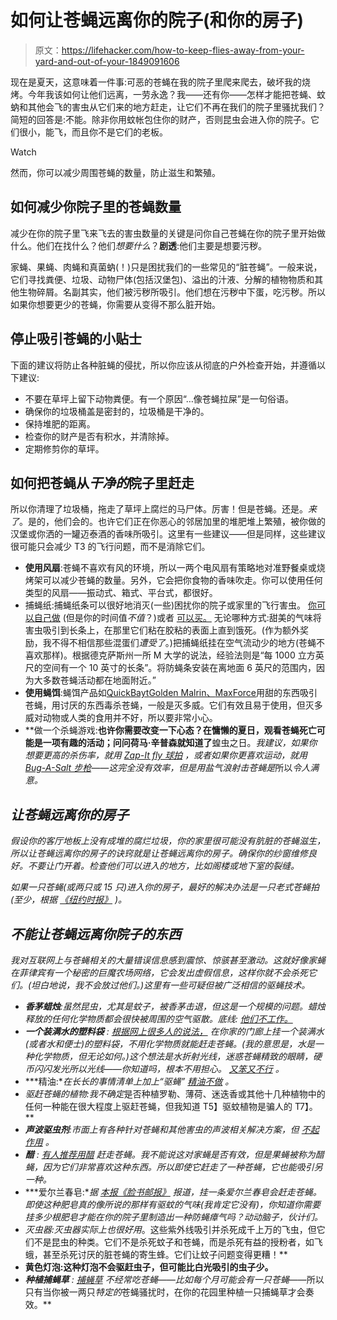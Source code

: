 # 如何让苍蝇远离你的院子(和你的房子)

> 原文：<https://lifehacker.com/how-to-keep-flies-away-from-your-yard-and-out-of-your-1849091606>

现在是夏天，这意味着一件事:可恶的苍蝇在我的院子里爬来爬去，破坏我的烧烤。今年我该如何让他们远离，一劳永逸？我——还有你——怎样才能把苍蝇、蚊蚋和其他会飞的害虫从它们来的地方赶走，让它们不再在我们的院子里骚扰我们？简短的回答是:不能。除非你用蚊帐包住你的财产，否则昆虫会进入你的院子。它们很小，能飞，而且你不是它们的老板。

Watch

然而，你可以减少周围苍蝇的数量，防止滋生和繁殖。

## **如何减少你院子里的苍蝇数量**

减少在你的院子里飞来飞去的害虫数量的关键是问你自己苍蝇在你的院子里开始做什么。他们在找什么？他们*想要什么*？**剧透**:他们主要是想要污秽。

家蝇、果蝇、肉蝇和真菌蚋(！)只是困扰我们的一些常见的“脏苍蝇”。一般来说，它们寻找粪便、垃圾、动物尸体(包括汉堡包)、溢出的汁液、分解的植物物质和其他生物碎屑。名副其实，他们被污秽所吸引。他们想在污秽中下蛋，吃污秽。所以如果你想要更少的苍蝇，你需要从变得不那么脏开始。

## **停止吸引苍蝇的小贴士**

下面的建议将防止各种脏蝇的侵扰，所以你应该从彻底的户外检查开始，并遵循以下建议:

*   不要在草坪上留下动物粪便。有一个原因“…像苍蝇拉屎”是一句俗语。
*   确保你的垃圾桶盖是密封的，垃圾桶是干净的。
*   保持堆肥的距离。
*   检查你的财产是否有积水，并清除掉。
*   定期修剪你的草坪。

## **如何把苍蝇从*干净的*院子里赶走**

所以你清理了垃圾桶，拖走了草坪上腐烂的马尸体。厉害！但是苍蝇。还是。*来了*。是的，他们会的。也许它们正在你恶心的邻居加里的堆肥堆上繁殖，被你做的汉堡或你洒的一罐迈泰酒的香味所吸引。这里有一些建议——但是同样，这些建议很可能只会减少 T3 的飞行问题，而不是消除它们。

*   **使用风扇**:苍蝇不喜欢有风的环境，所以一两个电风扇有策略地对准野餐桌或烧烤架可以减少苍蝇的数量。另外，它会把你食物的香味吹走。你可以使用任何类型的风扇——振动式、箱式、平台式，都很好。
*   捕蝇纸:捕蝇纸条可以很好地消灭(一些)困扰你的院子或家里的飞行害虫。 [你可以自己做](https://www.thespruce.com/how-to-make-fly-paper-1389064) (但是你的时间值*不值*？)或者 [可以买。](https://www.lowes.com/pd/BLACK-FLAG-4-Count-Insect-Repeller-4-Pack/3822923?cm_mmc=shp-_-c-_-prd-_-lwn-_-ggl-_-LIA_LWN_241_Chemicals-_-3822923-_-local-_-0-_-0&ds_rl=1286981&gclid=Cj0KCQjw2MWVBhCQARIsAIjbwoMoL_WfkML9u0oQLOsnuX06QhFYeNvtQrJxLRveQaMt4MvCS-2ouJwaAgj6EALw_wcB&gclsrc=aw.ds) 无论哪种方式:甜美的气味将害虫吸引到长条上，在那里它们粘在胶粘的表面上直到饿死。(作为额外奖励，我不得不相信那些混蛋们*遭受了*。)把捕蝇纸挂在空气流动少的地方(苍蝇不喜欢那样)。根据德克萨斯州一所 M 大学的说法，经验法则是“每 1000 立方英尺的空间有一个 10 英寸的长条”。将防蝇条安装在离地面 6 英尺的范围内，因为大多数苍蝇活动都在地面附近。”
*   **使用蝇饵**:蝇饵产品如[QuickBayt](https://www.walmartpetrx.com/p-7551-quickbayt-fly-bait.aspx?sku=50670-2&&adid=22222222227&wl0=&wl1=u&wl2=c&wl3=573034479782&wl4=pla-293946777986&wl5=9031199&wl6=&wl7=&wl8=&wl9=&wl10=136410382&wl11=online&wl12=50670-2&veh=sem&gclid=Cj0KCQjw2MWVBhCQARIsAIjbwoMX2VuTn1Z9eaqY7pSwmfQ6ryRxbFkdAJtMz0QORWBiHK7_d4Pn7H0aAn_WEALw_wcB&gclsrc=aw.ds)[Golden Malrin、](https://www.agrisales-inc.com/golden-malrin-10-pail?_vsrefdom=adwords&gclid=Cj0KCQjw2MWVBhCQARIsAIjbwoO8aNSd49-FH1bh-PNY2MeWvPStNEWW9Y68Q1JO_uXguF85aBTRA98aAlbAEALw_wcB)[MaxForce](https://diypestcontrol.com/all/maxforce-granular-fly-bait?gclid=Cj0KCQjw2MWVBhCQARIsAIjbwoNh_2nft-HGecCL0gd2PMTFG6Ymbp1dzR13F_L-gJHWDxFovgMRy5AaAounEALw_wcB)用甜的东西吸引苍蝇，用讨厌的东西毒杀苍蝇，一般是灭多威。它们有效且易于使用，但灭多威对动物或人类的食用并不好，所以要非常小心。
*   **做一个杀蝇游戏:**也许你需要改变一下心态？在慵懒的夏日，观看苍蝇死亡可能是一项有趣的活动；问问荷马·辛普森就知道了**蝗虫之日。*我建议，如果你想要更高的杀伤率，就用 [Zap-It fly 球拍](https://zapit.com/) ，或者如果你更喜欢运动，就用 [Bug-A-Salt 步枪](https://www.bugasalt.com/)——这完全没有效率，但是用盐气浪射击苍蝇是*所以*令人满意。*

## ***让苍蝇远离你的房子***

*假设你的客厅地板上没有成堆的腐烂垃圾，你的家里很可能没有肮脏的苍蝇滋生，所以让苍蝇远离你的房子的诀窍就是让苍蝇远离你的房子。确保你的纱窗维修良好。不要让门开着。检查他们可以进入的地方，比如阁楼或地下室的裂缝。* 

*如果一只苍蝇(或两只或 15 只)进入你的房子，最好的解决办法是一只老式苍蝇拍(至少，根据 [*《纽约时报》*](https://www.nytimes.com/wirecutter/reviews/the-best-bug-killing-gear/) )。*

## ***不能让苍蝇远离你院子的东西***

*我对互联网上与苍蝇相关的大量错误信息感到震惊、惊骇甚至激动。这就好像家蝇在菲律宾有一个秘密的巨魔农场网络，它会发出虚假信息，这样你就不会杀死它们。(坦白地说，我不会放过他们。)这里有一些可疑但被广泛相信的驱蝇技术。* 

*   ***香茅蜡烛**:虽然昆虫，尤其是蚊子，*被香茅击退*，但这是一个规模的问题。蜡烛释放的任何化学物质都会很快被周围的空气驱散。底线: [他们不工作。](https://www.today.com/home/how-repel-mosquitoes-summer-do-citronella-candles-really-work-t127599)*
*   ***一个装满水的塑料袋** : [根据网上很多人的说法，](https://www.tasteofhome.com/article/pennies-in-a-bag-of-water/) 在你家的门廊上挂一个装满水(或者水和便士)的塑料袋，不用化学物质就能赶走苍蝇。(我的意思是，水是一种化学物质，但无论如何。)这个想法是水折射光线，迷惑苍蝇精致的眼睛，硬币闪闪发光所以光线——你知道吗，根本不用担心。 [又笨又不行](https://www.snopes.com/fact-check/fly-bye/) 。*
*   ***精油:**在长长的事情清单上加上“驱蝇” [精油不做](https://www.nytimes.com/wirecutter/blog/essential-oils-terrible-bug-repellents/) 。*
*   *驱赶苍蝇的植物:我不确定*是否种植罗勒、薄荷、迷迭香或其他十几种植物中的任何一种能在很大程度上驱赶苍蝇，但我知道 T5】驱蚊植物是骗人的 T7】。**
*   ***声波驱虫剂**:市面上有各种针对苍蝇和其他害虫的声波相关解决方案，但 [不起作用](https://www.nachi.org/ultrasonic-pest-repellers.htm#) 。*
*   ***醋** : [有人推荐用醋](https://www.cleanipedia.com/ph/in-the-home/how-to-repel-flies-a-guide-to-keeping-flies-away.html) 赶走苍蝇。我不能说这对家蝇是否有效，但是果蝇被称为醋蝇，因为它们非常喜欢这种东西。所以即使它赶走了一种苍蝇，它也能吸引另一种。*
*   ***爱尔兰春皂:**据 [本报《脸书邮报》](https://www.facebook.com/photo/?fbid=10220570465906128&set=a.2055188693842) 报道，挂一条爱尔兰春皂会赶走苍蝇。即使这种肥皂真的像所说的那样有驱蚊的气味(我肯定它没有)，你知道你需要挂多少根肥皂才能在你的院子里制造出一种防蝇瘴气吗？动动脑子，伙计们。*
*   *灭虫器:灭虫器实际上也很好用*。这些紫外线吸引并杀死成千上万的飞虫，但它们不是昆虫的种类。它们不是杀死蚊子和苍蝇，而是杀死有益的授粉者，如飞蛾，甚至杀死讨厌的脏苍蝇的寄生蜂。它们让蚊子问题变得更糟！**
*   **黄色灯泡:这种灯泡不会驱赶虫子，但可能比白光吸引的虫子少。**
*   ****种植捕蝇草** : [捕蝇草](https://www.tipsbulletin.com/how-to-keep-flies-away/) 不经常吃苍蝇——比如每个月*可能会有一只苍蝇*——所以只有当你被一两只*特定的*苍蝇骚扰时，在你的花园里种植一只捕蝇草才会奏效。**